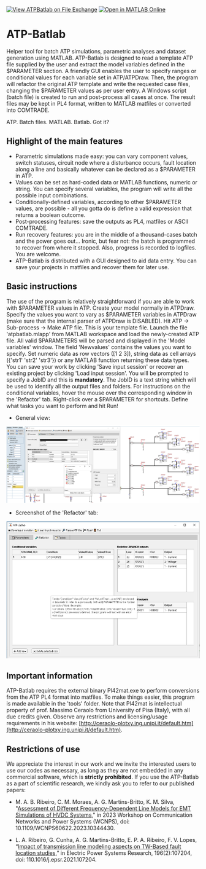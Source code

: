 [![View ATPBatlab on File Exchange](https://www.mathworks.com/matlabcentral/images/matlab-file-exchange.svg)](https://www.mathworks.com/matlabcentral/fileexchange/157621-atpbatlab) [![Open in MATLAB Online](https://www.mathworks.com/images/responsive/global/open-in-matlab-online.svg)](https://matlab.mathworks.com/open/github/v1?repo=amaurigmartins/ATPBatlab) 

# ATP-Batlab

Helper tool for batch ATP simulations, parametric analyses and dataset generation using MATLAB. ATP-Batlab is designed to read a template ATP file supplied by the user and extract the model variables defined in the $PARAMETER section. A friendly GUI enables the user to specify ranges or conditional values for each variable set in ATP/ATPDraw. Then, the program will refactor the original ATP template and write the requested case files, changing the $PARAMETER values as per user entry. A Windows script (batch file) is created to run and post-process all cases at once. The result files may be kept in PL4 format, written to MATLAB matfiles or converted into COMTRADE. 

ATP. Batch files. MATLAB.  Batlab. Got it? 

## Highlight of the main features

- Parametric simulations made easy: you can vary component values, switch statuses, circuit node where a disturbance occurs, fault location along a line and basically whatever can be declared as a $PARAMETER in ATP.
- Values can be set as hard-coded data or MATLAB functions, numeric or string. You can specify several variables, the program will write all the possible input combinations.
- Conditionally-defined variables, according to other $PARAMETER values, are possible - all you gotta do is define a valid expression that returns a boolean outcome.
- Post-processing features: save the outputs as PL4, matfiles or ASCII COMTRADE.
- Run recovery features: you are in the middle of a thousand-cases batch and the power goes out... Ironic, but fear not: the batch is programmed to recover from where it stopped. Also, progress is recorded to logfiles. You are welcome.
- ATP-Batlab is distributed with a GUI designed to aid data entry. You can save your projects in matfiles and recover them for later use.

## Basic instructions

The use of the program is relatively straightforward if you are able to work with $PARAMETER values in ATP. Create your model normally in ATPDraw. Specify the values you want to vary as $PARAMETER variables in ATPDraw (make sure that the internal parser of ATPDraw is DISABLED). Hit ATP → Sub-process → Make ATP file. This is your template file. Launch the file 'atpbatlab.mlapp' from MATLAB workspace and load the newly-created ATP file. All valid $PARAMETERS will be parsed and displayed in the 'Model variables' window. The field 'Newvalues' contains the values you want to specify. Set numeric data as row vectors ([1 2 3]), string data as cell arrays ({'str1' 'str2' 'str3'}) or any MATLAB function returning these data types. You can save your work by clicking 'Save input session' or recover an existing project by clicking 'Load input session'. You will be prompted to specify a JobID and this is **mandatory**. The JobID is a text string which will be used to identify all the output files and folders. For instructions on the conditional variables, hover the mouse over the corresponding window in the 'Refactor' tab. Right-click over a $PARAMETER for shortcuts. Define what tasks you want to perform and hit Run!

- General view:
  
[![Screenshot #1](https://github.com/amaurigmartins/ATPBatlab/blob/main/Screenshot1.png?raw=true)](https://github.com/amaurigmartins/ATPBatlab/blob/main/Screenshot1.png?raw=true) 

- Screenshot of the 'Refactor' tab:
  
[![Screenshot #2](https://github.com/amaurigmartins/ATPBatlab/blob/main/Screenshot2.png?raw=true)](https://github.com/amaurigmartins/ATPBatlab/blob/main/Screenshot2.png?raw=true) 

## Important information

ATP-Batlab requires the external binary Pl42mat.exe to perform conversions from the ATP PL4 format into matfiles. To make things easier, this program is made available in the 'tools' folder. Note that Pl42mat is intellectual property of prof. Massimo Ceraolo from University of Pisa (Italy), with all due credits given. Observe any restrictions and licensing/usage requirements in his website:  [http://ceraolo-plotxy.ing.unipi.it/default.htm](http://ceraolo-plotxy.ing.unipi.it/default.htm).

## Restrictions of use

We appreciate the interest in our work and we invite the interested users to use our codes as necessary, as long as they are not embedded in any commercial software, which is **strictly prohibited**. If you use the ATP-Batlab as a part of scientific research, we kindly ask you to refer to our published papers:

- M. A. B. Ribeiro, C. M. Moraes, A. G. Martins-Britto, K. M. Silva, "[Assessment of Different Frequency-Dependent Line Models for EMT Simulations of HVDC Systems](https://ieeexplore.ieee.org/document/10344430/)," in 2023 Workshop on Communication Networks and Power Systems (WCNPS), doi: 10.1109/WCNPS60622.2023.10344430.
  
- L. A. Ribeiro, G. Cunha, A. G. Martins-Britto, E. P. A. Ribeiro, F. V. Lopes, “[Impact of transmission line modeling aspects on TW-Based fault location studies](https://www.sciencedirect.com/science/article/abs/pii/S0378779621001851),” in Electric Power Systems Research, 196(2):107204, doi: 110.1016/j.epsr.2021.107204.

    

